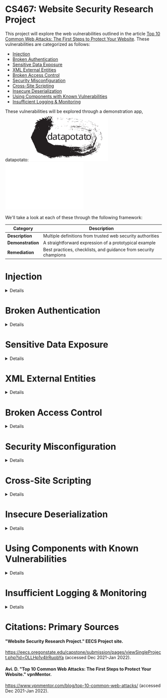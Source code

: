 # CS467: Website Security Research Project

This project will explore the web vulnerabilities outlined in the article <a href="https://www.vpnmentor.com/blog/top-10-common-web-attacks/">Top 10 Common Web Attacks: The First Steps to Protect Your Website</a>. These vulnerabilities are categorized as follows:

* [Injection](#injection)
* [Broken Authentication](#broken-authentication)
* [Sensitive Data Exposure](#sensitive-data-exposure)
* [XML External Entities](#xml-external-entities)
* [Broken Access Control](#broken-access-control)
* [Security Misconfiguration](#security-misconfiguration)
* [Cross-Site Scripting](#cross-site-scripting)
* [Insecure Deserialization](#insecure-deserialization)
* [Using Components with Known Vulnerabilities](#using-components-with-known-vulnerabilities)
* [Insufficient Logging & Monitoring](#insufficient-logging--monitoring)

These vulnerabilities will be explored through a demonstration app, datapotato:
<img src="https://github.com/howed-neighbor/CS467/blob/main/public/datapotato_black.svg#gh-light-mode-only" width=50% height=50%>
<img src="https://github.com/howed-neighbor/CS467/blob/main/public/datapotato_white.svg#gh-dark-mode-only" width=50% height=50%>

We'll take a look at each of these through the following framework:

| **Category** | **Description** |
|---|---|
| **Description**   | Multiple definitions from trusted web security authorities |
| **Demonstration** | A straightforward expression of a prototypical example |
| **Remediation**   | Best practices, checklists, and guidance from security champions |

# Injection 
<details>
  <summary>
    Details
  </summary>
  
### Description
  * **Wikipedia** | Code injection is the exploitation of a computer bug that is caused by processing invalid data.
  * **OWASP**     | Injection is an attacker’s attempt to send data to an application in a way that will change the meaning of commands being sent to an interpreter.
  * **IBM**       | This type of attack allows an attacker to inject code into a program or query or inject malware onto a computer in order to execute remote commands that can read or modify a database, or change data on a web site. 
  
  
  The common idea is that we've left a door open that someone with knowledge of our systems and interpreters can abuse.
  
  This topic is both broad and deep. Our sources above all list multiple subcategories of injection vulnerabilities or pathways:
  * **Wikipedia** | SQL injection, Cross-site scripting, Dynamic evaluation vulnerabilities, Object injection, Remote file injection, Format specifier injection, Shell injection
  * **OWASP**     | SQL queries, LDAP queries, Operating system command interpreters, Any program invocation, XML documents, HTML documents, JSON structures, HTTP headers, File paths, URLs, A variety of expression languages
  * **IBM**       | Blind SQL Injection, Blind XPath Injection, Buffer Overflow, Format String Attack, LDAP Injection, OS Commanding, SQL Injection, SSI Injection, XPath Injection
  
  
  
### Demonstration
  We'll focus on a specific flavor of injection vulnerability, SQLi (SQL injection).
  
  
### Remediation
  
  
### Citations: Injection
  #### "Code injection." Wikipedia.
  https://en.wikipedia.org/wiki/Code_injection (accessed Jan 29, 2022).
  #### J. Williams. "Injection Theory". OWASP.
  https://owasp.org/www-community/Injection_Theory (accessed Jan 29, 2022).
  #### "Injection Attacks." IBM.
  https://www.ibm.com/docs/en/snips/4.6.0?topic=categories-injection-attacks (accessed Jan 29, 2022).
</details>

# Broken Authentication
<details>
  <summary>
    Details
  </summary>
  
### Description
### Demonstration
### Remediation
### Citations: Broken Authentication
</details>

# Sensitive Data Exposure
<details>
  <summary>
    Details
  </summary>
  
### Description
### Demonstration
### Remediation
### Citations: Sensitive Data Exposure
</details>

# XML External Entities
<details>
  <summary>
    Details
  </summary>
  
### Description
### Demonstration
### Remediation
### Citations: XML External Entities
</details>

# Broken Access Control
<details>
  <summary>
    Details
  </summary>
  
### Description
### Demonstration
### Remediation
### Citations: Broken Access Control
</details>

# Security Misconfiguration
<details>
  <summary>
    Details
  </summary>
  
### Description
### Demonstration
### Remediation
### Citations: Security Misconfiguration
</details>

# Cross-Site Scripting
<details>
  <summary>
    Details
  </summary>
  
### Description
### Demonstration
### Remediation
### Citations: Cross-Site Scripting
</details>

# Insecure Deserialization
<details>
  <summary>
    Details
  </summary>
  
### Description
### Demonstration
### Remediation
### Citations: Insecure Deserialization
</details>

# Using Components with Known Vulnerabilities
<details>
  <summary>
    Details
  </summary>
  
### Description
### Demonstration
### Remediation
### Citations: Using Components with Known Vulnerabilities
</details>

# Insufficient Logging & Monitoring
<details>
  <summary>
    Details
  </summary>
  
### Description
### Demonstration
### Remediation
### Citations: Insufficient Logging & Monitoring
</details>

# Citations: Primary Sources

#### "Website Security Research Project." EECS Project site.
https://eecs.oregonstate.edu/capstone/submission/pages/viewSingleProject.php?id=OLLHp1v4lrRuobYa (accessed Dec 2021-Jan 2022).

#### Avi. D. "Top 10 Common Web Attacks: The First Steps to Protect Your Website." vpnMentor.
https://www.vpnmentor.com/blog/top-10-common-web-attacks/ (accessed Dec 2021-Jan 2022).
